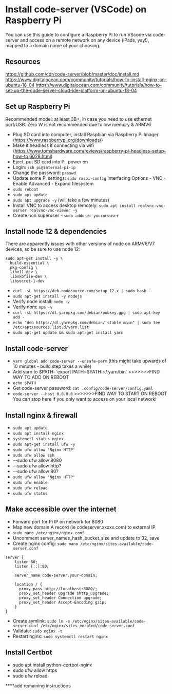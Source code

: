 # Install code-server (VSCode) on Raspberry Pi

You can use this guide to configure a Raspberry Pi to run VScode via code-server and access on a remote network on any device (iPads, yay!), mapped to a domain name of your choosing. 

## Resources
https://github.com/cdr/code-server/blob/master/doc/install.md
https://www.digitalocean.com/community/tutorials/how-to-install-nginx-on-ubuntu-18-04
https://www.digitalocean.com/community/tutorials/how-to-set-up-the-code-server-cloud-ide-platform-on-ubuntu-18-04

## Set up Raspberry Pi
Recommended model: at least 3B+, in case you need to use ethernet port/USB. Zero W is not recommended due to low memory & ARMV6

* Plug SD card into computer, install Raspbian via Raspberry Pi Imager (https://www.raspberrypi.org/downloads/)
* Make it headless if connecting via wifi (https://www.tomshardware.com/reviews/raspberry-pi-headless-setup-how-to,6028.html)
* Eject, put SD card into Pi, power on
* Login: `ssh pi@internal-pi-ip`
* Change the password: `passwd`
* Update some Pi settings: `sudo raspi-config`
  Interfacing Options - VNC - Enable
  Advanced - Expand filesystem 
* `sudo reboot`
* `sudo apt update`
* `sudo apt upgrade -y`  (will take a few minutes)
* Install VNC to access desktop remotely: `sudo apt install realvnc-vnc-server realvnc-vnc-viewer -y`
* Create non superuser - `sudo adduser yournewuser`

## Install node 12 & dependencies
There are apparently issues with other versions of node on ARMV6/V7 devices, so be sure to use node 12:
```
sudo apt-get install -y \
  build-essential \
  pkg-config \
  libx11-dev \
  libxkbfile-dev \
  libsecret-1-dev
```
* `curl -sL https://deb.nodesource.com/setup_12.x | sudo bash -`
* `sudo apt-get install -y nodejs`
* Verify node install: `node -v`
* Verify npm: `npm -v`
* `curl -sL https://dl.yarnpkg.com/debian/pubkey.gpg | sudo apt-key add -`
* `echo "deb https://dl.yarnpkg.com/debian/ stable main" | sudo tee /etc/apt/sources.list.d/yarn.list`
* `sudo apt-get update && sudo apt-get install yarn`

## Install code-server
* `yarn global add code-server --unsafe-perm` (this might take upwards of 10 minutes - build step takes a while)
* Add yarn to $PATH: `export PATH=$PATH:~/.yarn/bin`  >>>>>>>FIND WAY TO ADD ON REBOOT
* `echo $PATH`
* Get code-server password: `cat .config/code-server/config.yaml`
* `code-server --host 0.0.0.0`    >>>>>>>FIND WAY TO START ON REBOOT
You can stop here if you only want to access on your local network!

## Install nginx & firewall
* `sudo apt update`
* `sudo apt install nginx`
* `systemctl status nginx`
* `sudo apt-get install ufw -y`
* `sudo ufw allow 'Nginx HTTP'`
* `sudo ufw allow ssh`
* --sudo ufw allow 8080
* --sudo ufw allow http?
* --sudo ufw allow 80?
* `sudo ufw allow 'Nginx HTTP'`
* `sudo ufw enable`
* `sudo ufw reload`
* `sudo ufw status`

## Make accessible over the internet
* Forward port for Pi IP on network for 8080
* Map new domain A record (ie codeserver.xxxxx.com) to external IP
* `sudo nano /etc/nginx/nginx.conf`
* Uncomment server_names_hash_bucket_size and update to 32, save
* Create nginx config: `sudo nano /etc/nginx/sites-available/code-server.conf`
```
server {
    listen 80;
    listen [::]:80;

    server_name code-server.your-domain;

    location / {
      proxy_pass http://localhost:8080/;
      proxy_set_header Upgrade $http_upgrade;
      proxy_set_header Connection upgrade;
      proxy_set_header Accept-Encoding gzip;
    }
}
```
* Create symlink: `sudo ln -s /etc/nginx/sites-available/code-server.conf /etc/nginx/sites-enabled/code-server.conf`
* Validate: `sudo nginx -t`
* Restart nginx: `sudo systemctl restart nginx`

## Install Certbot
* sudo apt install python-certbot-nginx
* sudo ufw allow https
* sudo ufw reload

****add remaining instructions


